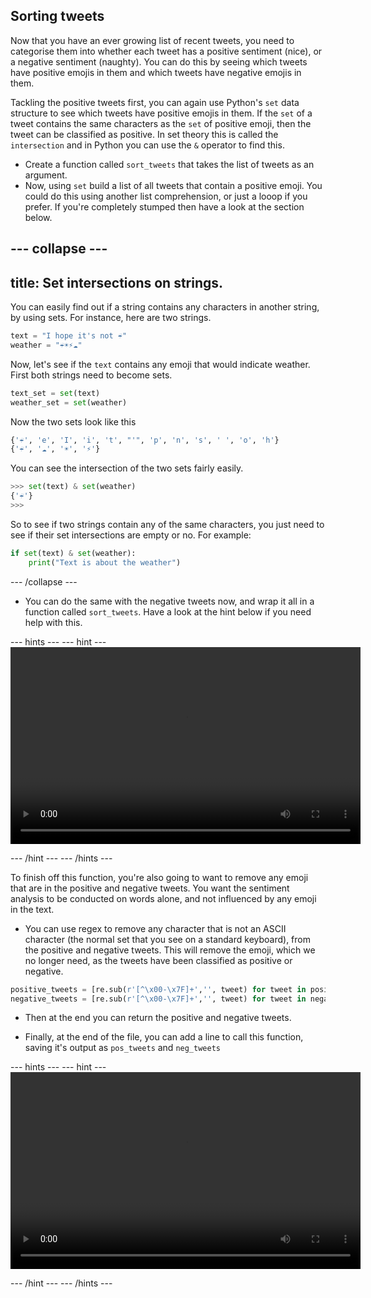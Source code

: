 ## Sorting tweets

Now that you have an ever growing list of recent tweets, you need to categorise them into whether each tweet has a positive sentiment (nice), or a negative sentiment (naughty). You can do this by seeing which tweets have positive emojis in them and which tweets have negative emojis in them.

Tackling the positive tweets first, you can again use Python's `set` data structure to see which tweets have positive emojis in them. If the `set` of a tweet contains the same characters as the `set` of positive emoji, then the tweet can be classified as positive. In set theory this is called the `intersection` and in Python you can use the `&` operator to find this.

- Create a function called `sort_tweets` that takes the list of tweets as an argument.
- Now, using `set` build a list of all tweets that contain a positive emoji. You could do this using another list comprehension, or just a looop if you prefer. If you're completely stumped then have a look at the section below.

--- collapse ---
---
title: Set intersections on strings.
---
You can easily find out if a string contains any characters in another string, by using sets. For instance, here are two strings.
```python
text = "I hope it's not ☔"
weather = "☔☀⚡☁"
```
Now, let's see if the `text` contains any emoji that would indicate weather. First both strings need to become sets.
```python
text_set = set(text)
weather_set = set(weather)
```
Now the two sets look like this
```python
{'☔', 'e', 'I', 'i', 't', "'", 'p', 'n', 's', ' ', 'o', 'h'}
{'☔', '☁', '☀', '⚡'}
```
You can see the intersection of the two sets fairly easily.
```python
>>> set(text) & set(weather)
{'☔'}
>>>
```

So to see if two strings contain any of the same characters, you just need to see if their set intersections are empty or no. For example:

```python
if set(text) & set(weather):
	print("Text is about the weather")
```
--- /collapse ---

- You can do the same with the negative tweets now, and wrap it all in a function called `sort_tweets`. Have a look at the hint below if you need help with this.

--- hints --- --- hint ---
<video width="560" height="315" controls>
<source src="images/vid_8.webm" type="video/webm">
Your browser does not support WebM video, try FireFox or Chrome
</video>

--- /hint --- --- /hints ---

To finish off this function, you're also going to want to remove any emoji that are in the positive and negative tweets. You want the sentiment analysis to be conducted on words alone, and not influenced by any emoji in the text.

- You can use regex to remove any character that is not an ASCII character (the normal set that you see on a standard keyboard), from the positive and negative tweets. This will remove the emoji, which we no longer need, as the tweets have been classified as positive or negative.

```python
positive_tweets = [re.sub(r'[^\x00-\x7F]+','', tweet) for tweet in positive_tweets]
negative_tweets = [re.sub(r'[^\x00-\x7F]+','', tweet) for tweet in negative_tweets]
```

- Then at the end you can return the positive and negative tweets.

- Finally, at the end of the file, you can add a line to call this function, saving it's output as `pos_tweets` and `neg_tweets`

--- hints --- --- hint ---
<video width="560" height="315" controls>
<source src="images/vid_9.webm" type="video/webm">
Your browser does not support WebM video, try FireFox or Chrome
</video>

--- /hint --- --- /hints ---
